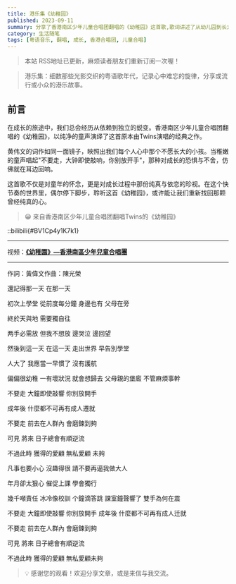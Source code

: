 ```yaml
---
title: 港乐集《幼稚园》
published: 2023-09-11
summary: 分享了香港南区少年儿童合唱团翻唱的《幼稚园》这首歌,歌词讲述了从幼儿园到长大成人的心路历程,以及对父母呵护的不舍与对成长的迷茫。
category: 生活随笔
tags: [粤语音乐, 翻唱, 成长, 香港合唱团, 儿童合唱]
---
```


> 本站 RSS地址已更新，麻烦读者朋友们重新订阅一次喔！

> 港乐集：细数那些光影交织的粤语歌年代，记录心中难忘的旋律，分享或流行或小众的港乐故事。

## 前言

在成长的旅途中，我们总会经历从依赖到独立的蜕变。香港南区少年儿童合唱团翻唱的《幼稚园》，以纯净的童声演绎了这首原本由Twins演唱的经典之作。

黄伟文的词作如同一面镜子，映照出我们每个人心中那个不愿长大的小孩。当稚嫩的童声唱起"不要走，大钟即使敲响，你别放开手"，那种对成长的恐惧与不舍，仿佛就在耳边回响。

这首歌不仅是对童年的怀念，更是对成长过程中那份纯真与依恋的珍视。在这个快节奏的世界里，偶尔停下脚步，聆听这首《幼稚园》，或许能让我们重新找回那颗曾经纯真的心。

> 😀 来自香港南区少年儿童合唱团翻唱Twins的《幼稚园》

::bilibili{#BV1Cp4y1K7k1}

---

视频：[**《幼稚園》—香港南區少年兒童合唱團**](https://www.bilibili.com/video/BV1Cp4y1K7k1/?spm_id_from=333.788.recommend_more_video.0&vd_source=e3f691148decfc5ce580d295f958d5f0)

---

作詞：黃偉文作曲：陳光榮

還記得那一天 在那一天

初次上學堂 從前度每分鐘 身邊也有 父母在旁

終於天與地 需要獨自往

两手必需放 但我不想放 邊哭泣 邊回望

然後到這一天 在這一天 走出世界 早告別學堂

人大了 我應當一早慣了 沒有護航

偏偏很幼稚 一有壞狀況 就會想歸去 父母親的堡廄 不管麻煩事幹

不要走 大鐘即使敲響 你別放開手

成年後 什麼都不可再有成人遷就

不要走 前去在人群內 會磨鍊到夠

可見 將來 日子總會有順逆流

不過此時 獲得的愛顧 無私愛顧 未夠

凡事也要小心 沒趣得很 請不要再逼我做大人

年月卻太狠心 催促上課 學會獨行

幾千噸責任 冰冷像校訓 个鐘滴答跳 課室鐘聲響了 雙手為何在震

不要走 大鐘即使敲響 你別放開手 成年後 什麼都不可再有成人迁就

不要走 前去在人群內 會磨鍊到夠

可見 將來 日子總會有順逆流

不過此時 獲得的愛顧 無私愛顧未夠

> 💡 感谢您的观看！欢迎分享文章，或是来信与我交流。
